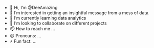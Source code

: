 - 👋 Hi, I’m @DeeAmazing
- 👀 I’m interested in getting an insightful message from a mess of data.
- 🌱 I’m currently learning data analytics
- 💞️ I’m looking to collaborate on different projects  
- 📫 How to reach me ...
- 😄 Pronouns: ...
- ⚡ Fun fact: ...

<!---
DeeAmazing/DeeAmazing is a ✨ special ✨ repository because its `README.md` (this file) appears on your GitHub profile.
You can click the Preview link to take a look at your changes.
--->
